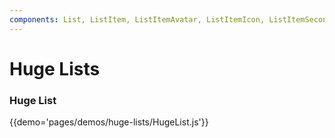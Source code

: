 ```yaml
---
components: List, ListItem, ListItemAvatar, ListItemIcon, ListItemSecondaryAction, ListItemText, ListSubheader, Divider
---
```


# Huge Lists

### Huge List

{{demo='pages/demos/huge-lists/HugeList.js'}}
